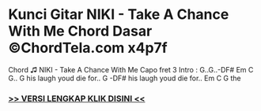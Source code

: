 
 # Kunci Gitar NIKI - Take A Chance With Me Chord Dasar ©ChordTela.com x4p7f


Chord ♫ NIKI - Take A Chance With Me Capo fret 3 Intro : G..G..-DF# Em C G.. G his laugh youd die for.. G -DF# his laugh youd die for.. Em C G the

###  <a href="https://shortlighzx.web.app?sq=Kunci Gitar NIKI - Take A Chance With Me Chord Dasar ©ChordTela.com"> >> VERSI LENGKAP KLIK DISINI << </a>
